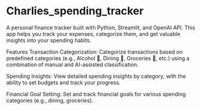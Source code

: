 # Charlies_spending_tracker

A personal finance tracker built with Python, Streamlit, and OpenAI API. This app helps you track your expenses, categorize them, and get valuable insights into your spending habits. 

Features
Transaction Categorization: Categorize transactions based on predefined categories (e.g., Alcohol 🍺, Dining 🍴, Groceries 🛒, etc.) using a combination of manual and AI-assisted classification.

Spending Insights: View detailed spending insights by category, with the ability to set budgets and track your progress.

Financial Goal Setting: Set and track financial goals for various spending categories (e.g., dining, groceries).
